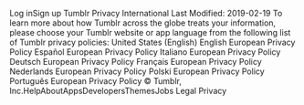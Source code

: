 Log inSign up
Tumblr Privacy International Last Modified: 2019-02-19
To learn more about how Tumblr across the globe treats your information, please choose your Tumblr website or app language from the following list of Tumblr privacy policies:
United States (English)
English European Privacy Policy
Español European Privacy Policy
Italiano European Privacy Policy
Deutsch European Privacy Policy
Français European Privacy Policy
Nederlands European Privacy Policy
Polski European Privacy Policy
Português European Privacy Policy
© Tumblr, Inc.HelpAboutAppsDevelopersThemesJobs Legal
Privacy